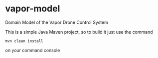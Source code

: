 # vapor-model
Domain Model of the Vapor Drone Control System

This is a simple Java Maven project, so to build it just use the command

```mvn clean install```

on your command console
